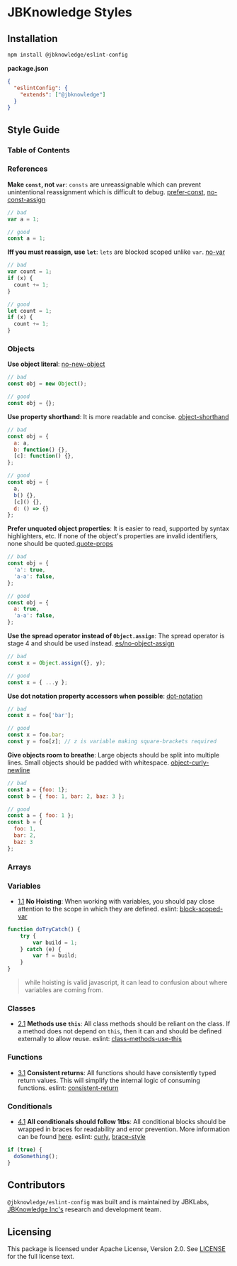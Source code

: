 # JBKnowledge Styles

## Installation

```bash
npm install @jbknowledge/eslint-config
```

**package.json**
```json
{
  "eslintConfig": {
    "extends": ["@jbknowledge"]
  }
}
```

## Style Guide

### Table of Contents

### References

**Make `const`, not `var`**: `consts` are unreassignable which can prevent unintentional reassignment which is difficult to debug. [prefer-const](https://eslint.org/docs/rules/prefer-const), [no-const-assign](https://eslint.org/docs/rules/no-const-assign)

```js
// bad
var a = 1;

// good
const a = 1;
```

**Iff you must reassign, use `let`**: `lets` are blocked scoped unlike `var`. [no-var](https://eslint.org/docs/rules/no-var)

```js
// bad
var count = 1;
if (x) {
  count += 1;
}

// good
let count = 1;
if (x) {
  count += 1;
}
```

### Objects

**Use object literal**: [no-new-object](https://eslint.org/docs/rules/no-new-object)

```js
// bad
const obj = new Object();

// good
const obj = {};
```

**Use property shorthand**: It is more readable and concise. [object-shorthand](https://eslint.org/docs/rules/object-shorthand)

```js
// bad
const obj = {
  a: a,
  b: function() {},
  [c]: function() {},
};

// good
const obj = {
  a,
  b() {},
  [c]() {},
  d: () => {}
};
```

**Prefer unquoted object properties**: It is easier to read, supported by syntax highlighters, etc. If none of the object's properties are invalid identifiers, none should be quoted.[quote-props](https://eslint.org/docs/rules/quote-props)

```js
// bad
const obj = { 
  'a': true,
  'a-a': false,
};

// good
const obj = { 
  a: true,
  'a-a': false,
};
```

**Use the spread operator instead of `Object.assign`**: The spread operator is stage 4 and should be used instead. [es/no-object-assign](https://mysticatea.github.io/eslint-plugin-es/rules/no-object-assign.html)

```js
// bad
const x = Object.assign({}, y);

// good
const x = { ...y };
```

**Use dot notation property accessors when possible**: [dot-notation](https://eslint.org/docs/rules/dot-notation)

```js
// bad
const x = foo['bar'];

// good
const x = foo.bar;
const y = foo[z]; // z is variable making square-brackets required
```

**Give objects room to breathe**: Large objects should be split into multiple lines. Small objects should be padded with whitespace. [object-curly-newline]()

```js
// bad
const a = {foo: 1};
const b = { foo: 1, bar: 2, baz: 3 };

// good
const a = { foo: 1 };
const b = {
  foo: 1,
  bar: 2,
  baz: 3
};
```

### Arrays


### Variables
<a name="variables--no-hoisting"></a><a name="1.1"></a>
- [1.1](#variables--no-hoisting) **No Hoisting**: When working with variables, you should pay close attention to the scope in which they are defined. eslint: [block-scoped-var](https://eslint.org/docs/rules/block-scoped-var)

```js
function doTryCatch() {
    try {
        var build = 1;
    } catch (e) {
        var f = build;
    }
}
```

>while hoisting is valid javascript, it can lead to confusion about where variables are coming from.

### Classes

<a name="classes--use-this"></a><a name="2.1"></a>
- [2.1](#classes--use-this) **Methods use `this`**: All class methods should be reliant on the class. If a method does not depend on `this`, then it can and should be defined externally to allow reuse. eslint: [class-methods-use-this](https://eslint.org/docs/rules/class-methods-use-this)

### Functions

<a name="functions--consistent-return"></a><a name="3.1"></a>
- [3.1](#functions--consistent-return) **Consistent returns**: All functions should have consistently typed return values. This will simplify the internal logic of consuming functions. eslint: [consistent-return](https://eslint.org/docs/rules/consistent-return)

### Conditionals

<a name="conditionals--1tbs"></a><a name="4.1"></a>
- [4.1](#conditionals--1tbs) **All conditionals should follow 1tbs**: All conditional blocks should be wrapped in braces for readability and error prevention. More information can be found [here](https://en.wikipedia.org/wiki/Indentation_style). eslint: [curly](https://eslint.org/docs/rules/curly), [brace-style](https://eslint.org/docs/rules/brace-style)

```js
if (true) {
  doSomething();
}
```

## Contributors

`@jbknowledge/eslint-config` was built and is maintained by JBKLabs, [JBKnowledge Inc's](https://jbknowledge.com/) research and development team.

## Licensing

This package is licensed under Apache License, Version 2.0. See [LICENSE](./LICENSE) for the full license text.